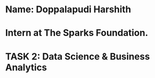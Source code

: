 # Name: Doppalapudi Harshith

# Intern at The Sparks Foundation.

# TASK 2:  Data Science & Business Analytics
